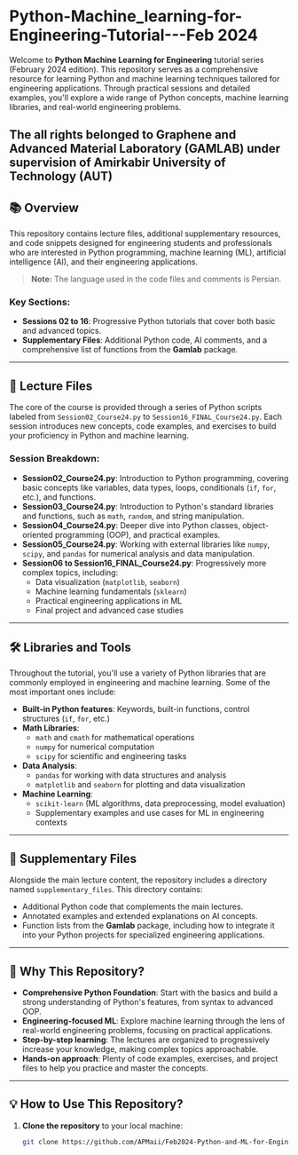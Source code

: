 # Python-Machine_learning-for-Engineering-Tutorial---Feb 2024

Welcome to **Python Machine Learning for Engineering** tutorial series (February 2024 edition). This repository serves as a comprehensive resource for learning Python and machine learning techniques tailored for engineering applications. Through practical sessions and detailed examples, you'll explore a wide range of Python concepts, machine learning libraries, and real-world engineering problems.

The all rights belonged to Graphene and Advanced Material Laboratory (GAMLAB) under supervision of Amirkabir University of Technology (AUT)
---

## 📚 **Overview**

This repository contains lecture files, additional supplementary resources, and code snippets designed for engineering students and professionals who are interested in Python programming, machine learning (ML), artificial intelligence (AI), and their engineering applications.

> **Note:** The language used in the code files and comments is Persian.


### Key Sections:
- **Sessions 02 to 16**: Progressive Python tutorials that cover both basic and advanced topics.
- **Supplementary Files**: Additional Python code, AI comments, and a comprehensive list of functions from the **Gamlab** package.

---

## 📝 **Lecture Files** 
The core of the course is provided through a series of Python scripts labeled from `Session02_Course24.py` to `Session16_FINAL_Course24.py`. Each session introduces new concepts, code examples, and exercises to build your proficiency in Python and machine learning.

### **Session Breakdown**:
- **Session02_Course24.py**: Introduction to Python programming, covering basic concepts like variables, data types, loops, conditionals (`if`, `for`, etc.), and functions.
- **Session03_Course24.py**: Introduction to Python's standard libraries and functions, such as `math`, `random`, and string manipulation.
- **Session04_Course24.py**: Deeper dive into Python classes, object-oriented programming (OOP), and practical examples.
- **Session05_Course24.py**: Working with external libraries like `numpy`, `scipy`, and `pandas` for numerical analysis and data manipulation.
- **Session06 to Session16_FINAL_Course24.py**: Progressively more complex topics, including:
    - Data visualization (`matplotlib`, `seaborn`)
    - Machine learning fundamentals (`sklearn`)
    - Practical engineering applications in ML
    - Final project and advanced case studies

---

## 🛠️ **Libraries and Tools**
Throughout the tutorial, you'll use a variety of Python libraries that are commonly employed in engineering and machine learning. Some of the most important ones include:

- **Built-in Python features**: Keywords, built-in functions, control structures (`if`, `for`, etc.)
- **Math Libraries**:
  - `math` and `cmath` for mathematical operations
  - `numpy` for numerical computation
  - `scipy` for scientific and engineering tasks
- **Data Analysis**:
  - `pandas` for working with data structures and analysis
  - `matplotlib` and `seaborn` for plotting and data visualization
- **Machine Learning**:
  - `scikit-learn` (ML algorithms, data preprocessing, model evaluation)
  - Supplementary examples and use cases for ML in engineering contexts

---

## 📂 **Supplementary Files**
Alongside the main lecture content, the repository includes a directory named `supplementary_files`. This directory contains:
- Additional Python code that complements the main lectures.
- Annotated examples and extended explanations on AI concepts.
- Function lists from the **Gamlab** package, including how to integrate it into your Python projects for specialized engineering applications.

---

## 🌟 **Why This Repository?**
- **Comprehensive Python Foundation**: Start with the basics and build a strong understanding of Python's features, from syntax to advanced OOP.
- **Engineering-focused ML**: Explore machine learning through the lens of real-world engineering problems, focusing on practical applications.
- **Step-by-step learning**: The lectures are organized to progressively increase your knowledge, making complex topics approachable.
- **Hands-on approach**: Plenty of code examples, exercises, and project files to help you practice and master the concepts.
  
---

## 💡 **How to Use This Repository?**
1. **Clone the repository** to your local machine:
   ```bash
   git clone https://github.com/APMaii/Feb2024-Python-and-ML-for-Engineering-Tutorial.git
